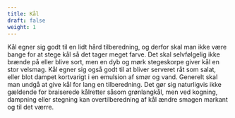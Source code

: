 ```yaml
---
title: Kål
draft: false
weight: 1
---
```

Kål egner sig godt til en lidt hård tilberedning, og derfor skal man
ikke være bange for at stege kål så det tager meget farve. Det skal
selvfølgelig ikke brænde på eller blive sort, men en dyb og mørk
stegeskorpe giver kål en stor velsmag. Kål egner sig også godt til at
bliver serveret råt som salat, eller blot dampet kortvarigt i en
emulsion af smør og vand.
Generelt skal man undgå at give kål for lang en tilberedning. Det gør
sig naturligvis ikke gældende for braiserede kålretter såsom
grønlangkål, men ved kogning, dampning eller stegning kan
overtilberedning af kål ændre smagen markant og til det værre.
